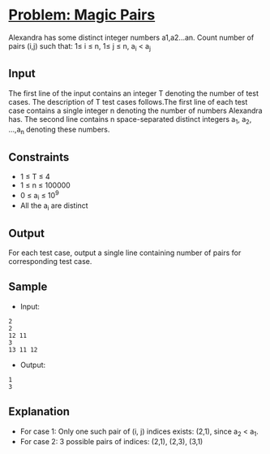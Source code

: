 # [Problem: Magic Pairs](https://www.codechef.com/problems/ALEXNUMB)

Alexandra has some distinct integer numbers a1,a2...an. Count number of pairs (i,j) such that:
1≤ i ≤ n, 1≤ j ≤ n, a<sub>i</sub> < a<sub>j</sub>

## Input

The first line of the input contains an integer T denoting the number of test cases. The description of T test cases follows.The first line of each test case contains a single integer n denoting the number of numbers Alexandra has. The second line contains n space-separated distinct integers a<sub>1</sub>, a<sub>2</sub>, ...,a<sub>n</sub> denoting these numbers.

## Constraints

- 1 ≤ T ≤ 4
- 1 ≤ n ≤ 100000
- 0 ≤ a<sub>i</sub> ≤ 10<sup>9</sup>
- All the a<sub>i</sub> are distinct

## Output

For each test case, output a single line containing number of pairs for corresponding test case.

## Sample

- Input:
```
2
2
12 11
3
13 11 12
```

- Output:
```
1
3
```

## Explanation

- For case 1: Only one such pair of (i, j) indices exists: (2,1), since a<sub>2</sub> < a<sub>1</sub>.
- For case 2: 3 possible pairs of indices: (2,1), (2,3), (3,1)
